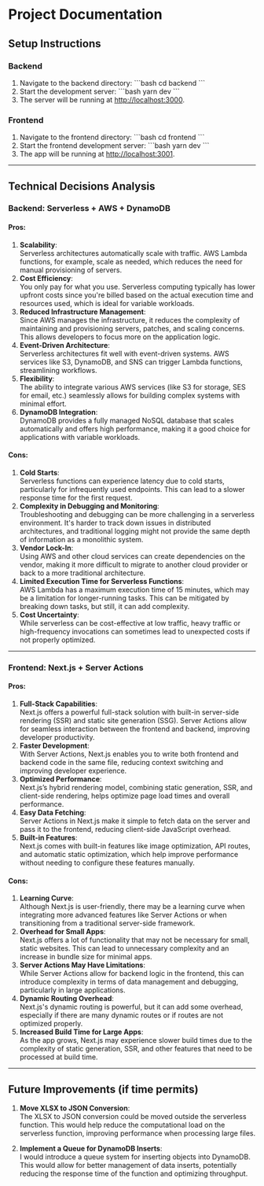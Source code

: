 # Project Documentation

## **Setup Instructions**

### **Backend**

1. Navigate to the backend directory:
   \`\`\`bash
   cd backend
   \`\`\`
2. Start the development server:
   \`\`\`bash
   yarn dev
   \`\`\`
3. The server will be running at [http://localhost:3000](http://localhost:3000).

### **Frontend**

1. Navigate to the frontend directory:
   \`\`\`bash
   cd frontend
   \`\`\`
2. Start the frontend development server:
   \`\`\`bash
   yarn dev
   \`\`\`
3. The app will be running at [http://localhost:3001](http://localhost:3001).

---

## **Technical Decisions Analysis**

### **Backend: Serverless + AWS + DynamoDB**

#### **Pros:**

1. **Scalability**:  
   Serverless architectures automatically scale with traffic. AWS Lambda functions, for example, scale as needed, which reduces the need for manual provisioning of servers.
2. **Cost Efficiency**:  
   You only pay for what you use. Serverless computing typically has lower upfront costs since you're billed based on the actual execution time and resources used, which is ideal for variable workloads.
3. **Reduced Infrastructure Management**:  
   Since AWS manages the infrastructure, it reduces the complexity of maintaining and provisioning servers, patches, and scaling concerns. This allows developers to focus more on the application logic.
4. **Event-Driven Architecture**:  
   Serverless architectures fit well with event-driven systems. AWS services like S3, DynamoDB, and SNS can trigger Lambda functions, streamlining workflows.
5. **Flexibility**:  
   The ability to integrate various AWS services (like S3 for storage, SES for email, etc.) seamlessly allows for building complex systems with minimal effort.
6. **DynamoDB Integration**:  
   DynamoDB provides a fully managed NoSQL database that scales automatically and offers high performance, making it a good choice for applications with variable workloads.

#### **Cons:**

1. **Cold Starts**:  
   Serverless functions can experience latency due to cold starts, particularly for infrequently used endpoints. This can lead to a slower response time for the first request.
2. **Complexity in Debugging and Monitoring**:  
   Troubleshooting and debugging can be more challenging in a serverless environment. It's harder to track down issues in distributed architectures, and traditional logging might not provide the same depth of information as a monolithic system.
3. **Vendor Lock-In**:  
   Using AWS and other cloud services can create dependencies on the vendor, making it more difficult to migrate to another cloud provider or back to a more traditional architecture.
4. **Limited Execution Time for Serverless Functions**:  
   AWS Lambda has a maximum execution time of 15 minutes, which may be a limitation for longer-running tasks. This can be mitigated by breaking down tasks, but still, it can add complexity.
5. **Cost Uncertainty**:  
   While serverless can be cost-effective at low traffic, heavy traffic or high-frequency invocations can sometimes lead to unexpected costs if not properly optimized.

---

### **Frontend: Next.js + Server Actions**

#### **Pros:**

1. **Full-Stack Capabilities**:  
   Next.js offers a powerful full-stack solution with built-in server-side rendering (SSR) and static site generation (SSG). Server Actions allow for seamless interaction between the frontend and backend, improving developer productivity.
2. **Faster Development**:  
   With Server Actions, Next.js enables you to write both frontend and backend code in the same file, reducing context switching and improving developer experience.
3. **Optimized Performance**:  
   Next.js’s hybrid rendering model, combining static generation, SSR, and client-side rendering, helps optimize page load times and overall performance.
4. **Easy Data Fetching**:  
   Server Actions in Next.js make it simple to fetch data on the server and pass it to the frontend, reducing client-side JavaScript overhead.
5. **Built-in Features**:  
   Next.js comes with built-in features like image optimization, API routes, and automatic static optimization, which help improve performance without needing to configure these features manually.

#### **Cons:**

1. **Learning Curve**:  
   Although Next.js is user-friendly, there may be a learning curve when integrating more advanced features like Server Actions or when transitioning from a traditional server-side framework.
2. **Overhead for Small Apps**:  
   Next.js offers a lot of functionality that may not be necessary for small, static websites. This can lead to unnecessary complexity and an increase in bundle size for minimal apps.
3. **Server Actions May Have Limitations**:  
   While Server Actions allow for backend logic in the frontend, this can introduce complexity in terms of data management and debugging, particularly in large applications.
4. **Dynamic Routing Overhead**:  
   Next.js's dynamic routing is powerful, but it can add some overhead, especially if there are many dynamic routes or if routes are not optimized properly.
5. **Increased Build Time for Large Apps**:  
   As the app grows, Next.js may experience slower build times due to the complexity of static generation, SSR, and other features that need to be processed at build time.

---

## **Future Improvements** (if time permits)

1. **Move XLSX to JSON Conversion**:  
   The XLSX to JSON conversion could be moved outside the serverless function. This would help reduce the computational load on the serverless function, improving performance when processing large files.

2. **Implement a Queue for DynamoDB Inserts**:  
   I would introduce a queue system for inserting objects into DynamoDB. This would allow for better management of data inserts, potentially reducing the response time of the function and optimizing throughput.
